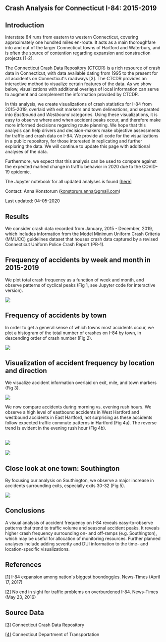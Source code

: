 Crash Analysis for Connecticut I-84: 2015-2019
------------


Introduction
------------
Interstate 84 runs from eastern to western Connecticut, covering approximately one hundred miles en-route.  It acts as a main thoroughfare into and out of the larger Connecticut towns of Hartford and Waterbury, and is often the source of contention regarding expansion and construction projects [1-2].  

The Connecticut Crash Data Repository (CTCDR) is a rich resource of crash data in Connecticut, with data available dating from 1995 to the present for all accidents on Connecticut's roadways [3].  The CTCDR provides an interactive method to visualize certain features of the data.  As we show below, visualizations with additional overlays of local information can serve to augment and complement the information provided by CTCDR.

In this analysis, we create visualizations of crash statistics for I-84 from 2015-2019, overlaid with exit markers and town delineations, and separated into 
*Eastbound* and *Westbound* categories.  Using these visualizations, it is easy to observe where and when accident peaks occur, and therefore make more informed decisions regarding route planning.  We hope that this analysis can help drivers and decision-makers make objective assessments for traffic and crash data on I-84.  We provide all code for the visualizations in a public repository, for those interested in replicating and further exploring the data.  We will continue to update this page with additional analyses of the data.

Furthermore, we expect that this analysis can be used to compare against the expected marked change in traffic behavior in 2020 due to the COVID-19 epidemic.

The Jupyter notebook for all updated analyses is found [[here]](https://github.com/akonstodata/CT_crash_analysis/blob/master/code/CT84_Analysis_2015_2019_v2.ipynb)

Contact: Anna Konstorum (konstorum.anna@gmail.com)

Last updated: 04-05-2020

Results
------------

We consider crash data recorded from January, 2015 - December, 2019, which includes information from the Model Minimum Uniform Crash Criteria (MMUCC) guidelines dataset that houses crash data captured by a revised Connecticut Uniform Police Crash Report (PR-1).


Frequency of accidents by week and month in 2015-2019
------------

We plot total crash frequency as a function of week and month, and observe patterns of cyclical peaks (Fig 1, see Jupyter code for interactive version).

![](https://github.com/akonstodata/CT_crash_analysis/blob/master/results/Fig_1_totalfreq.png)

Frequency of accidents by town
------------

In order to get a general sense of which towns most accidents occur, we plot a histogram of the total number of crashes on I-84 by town, in descending order of crash number (Fig 2).

![](https://github.com/akonstodata/CT_crash_analysis/blob/master/results/Fig2_bytown.png)


Visualization of accident frequency by location and direction
------------

We visualize accident information overlaid on exit, mile, and town markers (Fig 3).

![](https://github.com/akonstodata/CT_crash_analysis/blob/master/results/Fig3_vis.png)

We now compare accidents during morning vs. evening rush hours.  We observe a high level of eastbound accidents in West Hartford and westbound accidents in East Hartford, not surprising as these accidents follow expected traffic commute patterns in Hartford (Fig 4a).  The reverse trend is evident in the evening rush hour (Fig 4b).

![](https://github.com/akonstodata/CT_crash_analysis/blob/master/results/Fig4a_vis_rush_morn.png)
------------
![](https://github.com/akonstodata/CT_crash_analysis/blob/master/results/Fig4b_vis_rush_eve.png)


Close look at one town: Southington
------------

By focusing our analysis on Southington, we observe a major increase in accidents surrounding exits, especially exits 30-32 (Fig 5).

![](https://github.com/akonstodata/CT_crash_analysis/blob/master/results/Fig5_vis_southington.png)

Conclusions
------------
A visual analysis of accident frequency on I-84 reveals easy-to-observe patterns that trend to traffic volume and seasonal accident peaks.  It reveals higher crash frequency surrounding on- and off-ramps (e.g. Southington), which may be useful for allocation of monitoring resources.  Further planned analyses include adding severity and DUI information to the time- and location-specific visualizations.

References
------------

[[1]](https://www.newstimes.com/local/article/Report-I-84-expansion-among-nation-s-biggest-11083090.php)  I-84 expansion among nation's biggest boondoggles.  News-Times (April 17, 2017) 

[[2]](https://www.newstimes.com/local/article/No-end-in-sight-for-traffic-problems-on-7870279.php) No end in sight for traffic problems on overburdened I-84.  News-Times (May 23, 2016)


Source Data
------------
[[3]](https://ctcrash.uconn.edu/) Connecticut Crash Data Repository

[[4]](https://portal.ct.gov/dot) Connecticut Department of Transportation


